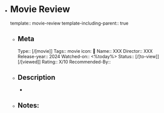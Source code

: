 - # Movie Review
  template:: movie-review
  template-including-parent:: true
	- ## Meta
	  Type:: [/[movie]]
	  Tags:: movie
      icon: 👤
      Name:: XXX
	  Director:: XXX
	  Release-year:: 2024
	  Watched-on:: <%today%>
	  Status:: [/[to-view]] [/[viewed]] 
	  Rating:: X/10
      Recommended-By::
	- ## Description
	  - 
	- Notes: 
  	  - 